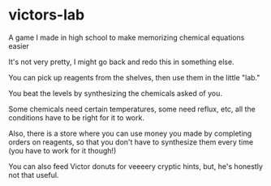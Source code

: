 # victors-lab
A game I made in high school to make memorizing chemical equations easier

It's not very pretty, I might go back and redo this in something else.

You can pick up reagents from the shelves, then use them in the little "lab."

You beat the levels by synthesizing the chemicals asked of you.

Some chemicals need certain temperatures, some need reflux, etc, all the conditions have to be right for it to work.

Also, there is a store where you can use money you made by completing orders on reagents,
so that you don't have to synthesize them every time (you have to work for it though!)

You can also feed Victor donuts for veeeery cryptic hints, but, he's honestly not that useful.
